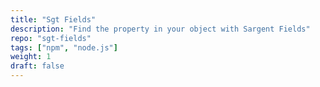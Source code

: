 ```yaml
---
title: "Sgt Fields"
description: "Find the property in your object with Sargent Fields"
repo: "sgt-fields"
tags: ["npm", "node.js"]
weight: 1
draft: false
---
```

